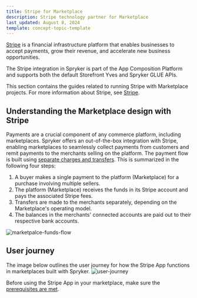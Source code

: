 ```yaml
---
title: Stripe for Marketplace
description: Stripe technology partner for Marketplace
last_updated: August 8, 2024
template: concept-topic-template
---
```


[Stripe](https://stripe.com/en-de) is a financial infrastructure platform that enables businesses to accept payments, grow their revenue, and accelerate new business opportunities.

The Stripe integration in Spryker is part of the App Composition Platform and supports both the default Storefront Yves and Spryker GLUE APIs.

This section contains the guides related to running Stripe with Marketplace projects. For more information about Stripe, see [Stripe](/docs/pbc/all/payment-service-provider/{{page.version}}/base-shop/third-party-integrations/stripe/stripe.html).

## Understanding the Marketplace design with Stripe

Payments are a crucial component of any commerce platform, including marketplaces. Spryker offers an out-of-the-box integration with Stripe, enabling marketplaces to seamlessly collect payments from customers and remit payments to the merchants selling on the platform.
The payment flow is built using [separate charges and transfers](https://docs.stripe.com/connect/separate-charges-and-transfers). This is summarized in the following four steps:

1. A buyer makes a single payment to the platform (Marketplace) for a purchase involving multiple sellers.
2. The platform (Marketplace) receives the funds in its Stripe account and pays the associated Stripe fees.
3. Transfers are made to the merchants separately, depending on the Marketplace's operating model.
4. The balances in the merchants' connected accounts are paid out to their respective bank accounts.

![marketpalce-funds-flow](https://spryker.s3.eu-central-1.amazonaws.com/docs/pbc/all/payment-service-providers/marketplace/stripe-third-party-integration/stripe-for-marketplace.md/marketplace-funds-flow.png)

## User journey
The image below outlines the user journey for how the Stripe App functions in marketplaces built with Spryker.
![user-journey](https://spryker.s3.eu-central-1.amazonaws.com/docs/pbc/all/payment-service-providers/marketplace/stripe-third-party-integration/stripe-for-marketplace.md/marketplace-payment-user-journey.png)

Before using the Stripe App in your marketplace, make sure the [prerequisites are met](/docs/pbc/all/payment-service-provider/{{page.version}}/marketplace/stripe-third-party-integration/install-and-configure-stripe-prerequisites-for-marketplace.html).
